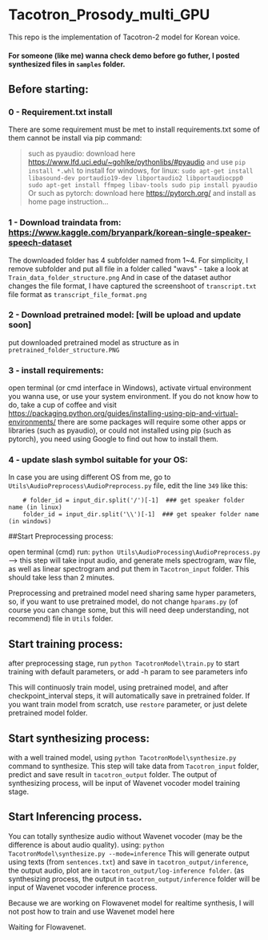 # Tacotron_Prosody_multi_GPU
This repo is the implementation of Tacotron-2 model for Korean voice.

#### For someone (like me) wanna check demo before go futher, I posted synthesized files in `samples` folder.


## Before starting:


### 0 - Requirement.txt install
There are some requirement must be met to install requirements.txt some of them cannot be install via pip command:
 > such as pyaudio: download here https://www.lfd.uci.edu/~gohlke/pythonlibs/#pyaudio and use `pip install *.whl` to install for windows, for linux: 
              `sudo apt-get install libasound-dev portaudio19-dev libportaudio2 libportaudiocpp0
              sudo apt-get install ffmpeg libav-tools
              sudo pip install pyaudio`
 > Or such as pytorch: download here https://pytorch.org/ and install as home page instruction...

### 1 - Download traindata from: https://www.kaggle.com/bryanpark/korean-single-speaker-speech-dataset
The downloaded folder has 4 subfolder named from 1~4. For simplicity, I remove subfolder and put all file in a folder called "wavs" - take a look at `Train_data_folder_structure.png`
And in case of the dataset author changes the file format, I have captured the screenshoot of `transcript.txt` file format as `transcript_file_format.png`
### 2 - Download pretrained model: [will be upload and update soon]
put downloaded pretrained model as structure as in `pretrained_folder_structure.PNG`

### 3 - install requirements: 
open terminal (or cmd interface in Windows), activate virtual environment you wanna use, or use your system environment. If you do not know how to do, take a cup of coffee and visit https://packaging.python.org/guides/installing-using-pip-and-virtual-environments/
there are some packages will require some other apps or libraries (such as pyaudio), or could not installed using pip (such as pytorch), you need using Google to find out how to install them.

### 4 - update slash symbol suitable for your OS: 

In case you are using different OS from me, go to `Utils\AudioPreprocess\AudioPreprocess.py` file, edit the line `349` like this:

		# folder_id = input_dir.split('/')[-1]  ### get speaker folder name (in linux)
		folder_id = input_dir.split('\\')[-1]  ### get speaker folder name (in windows)

##Start Preprocessing process:

open terminal (cmd) run: `python Utils\AudioProcessing\AudioPreprocess.py` --> this step will take input audio, and generate mels spectrogram, wav file, as well as linear spectrogram and put them in `Tacotron_input` folder.
This should take less than 2 minutes.

Preprocessing and pretrained model need sharing same hyper parameters, so, if you want to use pretrained model, do not change `hparams.py` (of course you can change some, but this will need deep understanding, not recommend) file in `Utils` folder.

## Start training process:

after preprocessing stage, run `python TacotronModel\train.py` to start training with default parameters, or add -h param to see parameters info

This will continuosly train model, using pretrained model, and after checkpoint_interval steps, it will automatically save in pretrained folder.
If you want train model from scratch, use `restore` parameter, or just delete pretrained model folder.


## Start synthesizing process:

with a well trained model, using `python TacotronModel\synthesize.py` command to synthesize. This step will take data from `Tacotron_input` folder, predict and save result in `tacotron_output` folder.
The output of synthesizing process, will be input of Wavenet vocoder model training stage. 

## Start Inferencing process.

You can totally synthesize audio without Wavenet vocoder (may be the difference is about audio quality). using: `python TacotronModel\synthesize.py --mode=inference`
This will generate output using texts (from `sentences.txt`) and save in `tacotron_output/inference`, the output audio, plot are in `tacotron_output/log-inference folder`. (as synthesizing process, the output in `tacotron_output/inference` folder will be input of Wavenet vocoder inference process.

Because we are working on Flowavenet model for realtime synthesis, I will not post how to train and use Wavenet  model here

Waiting for Flowavenet.






